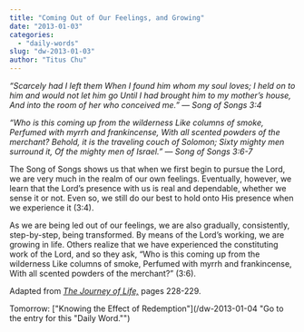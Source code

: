 ```yaml
---
title: "Coming Out of Our Feelings, and Growing"
date: "2013-01-03"
categories: 
  - "daily-words"
slug: "dw-2013-01-03"
author: "Titus Chu"
---
```


_“Scarcely had I left them When I found him whom my soul loves; I held on to him and would not let him go Until I had brought him to my mother’s house, And into the room of her who conceived me.” — Song of Songs 3:4_

_“Who is this coming up from the wilderness_ _Like columns of smoke,_ _Perfumed with myrrh and frankincense,_ _With all scented powders of the merchant?_ _Behold, it is the traveling couch of Solomon;_ _Sixty mighty men surround it,_ _Of the mighty men of Israel.”_ _— Song of Songs 3:6-7_

The Song of Songs shows us that when we first begin to pursue the Lord, we are very much in the realm of our own feelings. Eventually, however, we learn that the Lord’s presence with us is real and dependable, whether we sense it or not. Even so, we still do our best to hold onto His presence when we experience it (3:4).

As we are being led out of our feelings, we are also gradually, consistently, step-by-step, being transformed. By means of the Lord’s working, we are growing in life. Others realize that we have experienced the constituting work of the Lord, and so they ask, “Who is this coming up from the wilderness Like columns of smoke, Perfumed with myrrh and frankincense, With all scented powders of the merchant?” (3:6).

Adapted from _[The Journey of Life,](/book-journey "Go to the listing for this book.")_ pages 228-229.

Tomorrow: ["Knowing the Effect of Redemption"](/dw-2013-01-04 "Go to the entry for this "Daily Word."")
